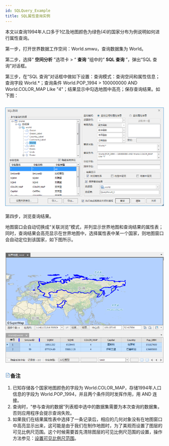 ```yaml
---
id: SQLQuery_Example
title: SQL属性查询实例
---
```

本文以查询1994年人口多于1亿及地图颜色为绿色(4)的国家分布为例说明如何进行属性查询。

第一步，打开世界数据工作空间：World.smwu，查询数据集为 World。

第二步，选择“ **空间分析** ”选项卡 > “ **查询** ”组中的“ **SQL 查询** ”，弹出“SQL 查询”对话框。

第三步，在“SQL 查询”对话框中做如下设置：查询模式：查询空间和属性信息；查询字段 World.*；查询条件 World.POP_1994 >
100000000 AND World.COLOR_MAP Like "4"；结果显示中勾选地图中高亮；保存查询结果。如下图：

![](img/WHowtoSQL2.png)  
---  
  
第四步，浏览查询结果。

地图窗口会自动切换成“关联浏览”模式，并列显示世界地图和查询结果的属性表；同时，查询结果会高亮显示在世界地图中，选择属性表中某一个国家，则地图窗口会自动定位到该国家，如下图所示。

![](img/WHowtoSQL3.png)  
---  
  
### ![](../img/read.gif)备注

  1. 已知存储各个国家地图颜色的字段为 World.COLOR_MAP，存储1994年人口信息的字段为 World.POP_1994，并且两个条件同时发挥作用，用 AND 连接。
  2. 查询时，“参与查询的数据”列表框中选中的数据集需要为本次查询的数据集，否则应用程序会提示查询失败。
  3. 如果我们在结果属性表中选择了一条记录后，相应的几何对象没有在地图窗口中高亮显示出来，这可能是由于我们在制作地图时，为了美观而设置了图层的可见比例尺范围。这个时候需要首先清除图层的可见比例尺范围的设置，操作方法参见：[设置可见比例尺范围](../Visualization/AdvanceSetting/ScaleRanges.htm)。

